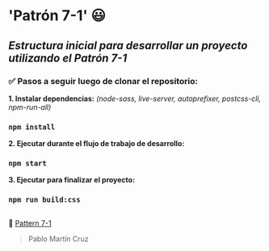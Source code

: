 # **'Patrón 7-1'** :smiley:

## *Estructura inicial para desarrollar un proyecto utilizando el Patrón 7-1*
  
### :white_check_mark: Pasos a seguir luego de clonar el repositorio:  
 
**1. Instalar dependencias:** _(node-sass, live-server, autoprefixer, postcss-cli, npm-run-all)_ 
  
### `npm install`  

**2. Ejecutar durante el flujo de trabajo de desarrollo:** 
 
### `npm start`

**3. Ejecutar para finalizar el proyecto:**

### `npm run build:css`

##
     
:link: [Pattern 7-1](https://sass-guidelin.es/#architecture)

> Pablo Martín Cruz

